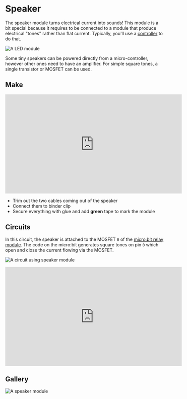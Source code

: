 # Speaker

The speaker module turns electrical current into sounds! This module is a bit special because it requires to be connected to a module that produce electrical "tones" rather than flat current. Typically, you'll use a [controller]({{site.baseurl}}/modules/controler) to do that.

![A LED module]({{site.baseurl}}/assets/modules/output/speaker/demo.jpg)

Some tiny speakers can be powered directly from a micro-controller, however other ones need to have an amplifier. For simple square tones, a single transistor or MOSFET can be used.

## Make

<iframe width="560" height="315" src="https://www.youtube.com/embed/DwmAobdB1XY" frameborder="0" allowfullscreen></iframe>

* Trim out the two cables coming out of the speaker
* Connect them to binder clip
* Secure everything with glue and add **green** tape to mark the module

## Circuits

In this circuit, the speaker is attached to the MOSFET ``0`` of the [micro:bit relay module]({{site.baseurl}}/modules/controller/microbit/relay).
The code on the micro:bit generates square tones on pin ``0`` which open and close the current flowing via the MOSFET.

![A circuit using speaker module]({{site.baseurl}}/assets/modules/output/speaker/circuit.jpg)

<iframe width="560" height="315" src="https://www.youtube-nocookie.com/embed/fi5YdQAJYJI" frameborder="0" allowfullscreen></iframe>

## Gallery

![A speaker module]({{site.baseurl}}/assets/modules/output/speaker/speaker2.jpg)
